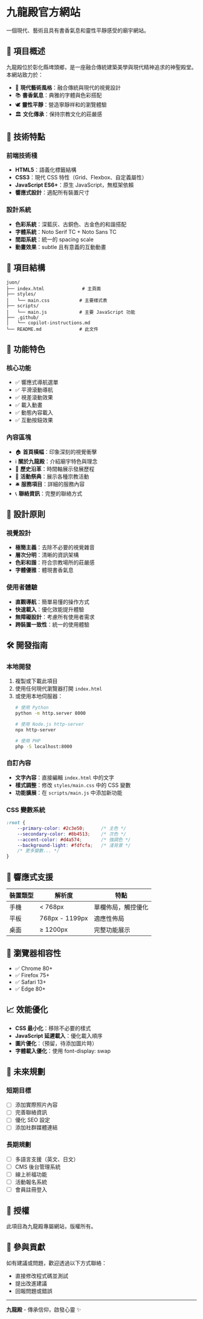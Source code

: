 # 九龍殿官方網站

一個現代、藝術且具有書香氣息和靈性平靜感受的廟宇網站。

## 🏮 項目概述

九龍殿位於彰化縣埤頭鄉，是一座融合傳統建築美學與現代精神追求的神聖殿堂。本網站致力於：

- 🎨 **現代藝術風格**：融合傳統與現代的視覺設計
- 📚 **書香氣息**：典雅的字體與色彩搭配
- 🕊️ **靈性平靜**：營造寧靜祥和的瀏覽體驗
- 🏛️ **文化傳承**：保持宗教文化的莊嚴感

## 🚀 技術特點

### 前端技術棧
- **HTML5**：語義化標籤結構
- **CSS3**：現代 CSS 特性（Grid、Flexbox、自定義屬性）
- **JavaScript ES6+**：原生 JavaScript，無框架依賴
- **響應式設計**：適配所有裝置尺寸

### 設計系統
- **色彩系統**：深藍灰、古銅色、古金色的和諧搭配
- **字體系統**：Noto Serif TC + Noto Sans TC
- **間距系統**：統一的 spacing scale
- **動畫效果**：subtle 且有意義的互動動畫

## 📁 項目結構

```
juon/
├── index.html              # 主頁面
├── styles/
│   └── main.css           # 主要樣式表
├── scripts/
│   └── main.js            # 主要 JavaScript 功能
├── .github/
│   └── copilot-instructions.md
└── README.md              # 此文件
```

## 🎯 功能特色

### 核心功能
- ✅ 響應式導航選單
- ✅ 平滑滾動導航
- ✅ 視差滾動效果
- ✅ 載入動畫
- ✅ 動態內容載入
- ✅ 互動按鈕效果

### 內容區塊
- 🏠 **首頁橫幅**：印象深刻的視覺衝擊
- ℹ️ **關於九龍殿**：介紹廟宇特色與理念
- 📜 **歷史沿革**：時間軸展示發展歷程
- 🎊 **活動祭典**：展示各種宗教活動
- 🛎️ **服務項目**：詳細的服務內容
- 📞 **聯絡資訊**：完整的聯絡方式

## 🎨 設計原則

### 視覺設計
- **極簡主義**：去除不必要的視覺雜音
- **層次分明**：清晰的資訊架構
- **色彩和諧**：符合宗教場所的莊嚴感
- **字體優雅**：體現書香氣息

### 使用者體驗
- **直觀導航**：簡單易懂的操作方式
- **快速載入**：優化效能提升體驗
- **無障礙設計**：考慮所有使用者需求
- **跨裝置一致性**：統一的使用體驗

## 🛠️ 開發指南

### 本地開發
1. 複製或下載此項目
2. 使用任何現代瀏覽器打開 `index.html`
3. 或使用本地伺服器：
   ```bash
   # 使用 Python
   python -m http.server 8000
   
   # 使用 Node.js http-server
   npx http-server
   
   # 使用 PHP
   php -S localhost:8000
   ```

### 自訂內容
- **文字內容**：直接編輯 `index.html` 中的文字
- **樣式調整**：修改 `styles/main.css` 中的 CSS 變數
- **功能擴展**：在 `scripts/main.js` 中添加新功能

### CSS 變數系統
```css
:root {
    --primary-color: #2c3e50;      /* 主色 */
    --secondary-color: #8b4513;    /* 次色 */
    --accent-color: #d4a574;       /* 強調色 */
    --background-light: #fdfcfa;   /* 淺背景 */
    /* 更多變數... */
}
```

## 📱 響應式支援

| 裝置類型 | 解析度 | 特點 |
|---------|--------|------|
| 手機 | < 768px | 單欄佈局，觸控優化 |
| 平板 | 768px - 1199px | 適應性佈局 |
| 桌面 | ≥ 1200px | 完整功能展示 |

## 🔧 瀏覽器相容性

- ✅ Chrome 80+
- ✅ Firefox 75+
- ✅ Safari 13+
- ✅ Edge 80+

## 📈 效能優化

- **CSS 最小化**：移除不必要的樣式
- **JavaScript 延遲載入**：優化載入順序
- **圖片優化**：（預留，待添加圖片時）
- **字體載入優化**：使用 font-display: swap

## 🚧 未來規劃

### 短期目標
- [ ] 添加實際照片內容
- [ ] 完善聯絡資訊
- [ ] 優化 SEO 設定
- [ ] 添加社群媒體連結

### 長期規劃
- [ ] 多語言支援（英文、日文）
- [ ] CMS 後台管理系統
- [ ] 線上祈福功能
- [ ] 活動報名系統
- [ ] 會員註冊登入

## 📄 授權

此項目為九龍殿專屬網站，版權所有。

## 🤝 參與貢獻

如有建議或問題，歡迎透過以下方式聯絡：
- 直接修改程式碼並測試
- 提出改進建議
- 回報問題或錯誤

---

**九龍殿** - 傳承信仰，啟發心靈 ✨
